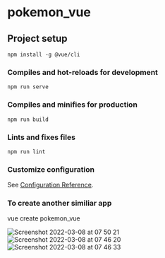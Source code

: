 # pokemon_vue

## Project setup
```
npm install -g @vue/cli
```

### Compiles and hot-reloads for development
```
npm run serve
```

### Compiles and minifies for production
```
npm run build
```

### Lints and fixes files
```
npm run lint
```

### Customize configuration
See [Configuration Reference](https://cli.vuejs.org/config/).


### To create another similiar app 
vue create pokemon_vue

![Screenshot 2022-03-08 at 07 50 21](https://user-images.githubusercontent.com/93665740/157191089-119439d0-1cb4-4e38-aba8-ad0be3bd0c23.png)
![Screenshot 2022-03-08 at 07 46 20](https://user-images.githubusercontent.com/93665740/157190720-909d3882-1728-4208-884a-1e01d4d73fa6.png)
![Screenshot 2022-03-08 at 07 46 33](https://user-images.githubusercontent.com/93665740/157190734-ba1dc2d4-ba6d-4e03-9d82-92c684187b57.png)

